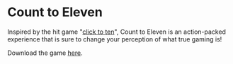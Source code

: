 # Count to Eleven
 
Inspired by the hit game "[click to ten](https://store.steampowered.com/app/1910580/click_to_ten/)", Count to Eleven is an action-packed experience that is sure to change your perception of what true gaming is!

Download the game [here](https://wo0fle.itch.io/count-to-eleven).
